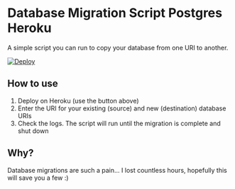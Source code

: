 # Database Migration Script Postgres Heroku
A simple script you can run to copy your database from one URI to another.

[![Deploy](https://www.herokucdn.com/deploy/button.svg)](https://heroku.com/deploy)

## How to use
1. Deploy on Heroku (use the button above)
2. Enter the URI for your existing (source) and new (destination) database URIs
3. Check the logs. The script will run until the migration is complete and shut down

## Why?
Database migrations are such a pain... I lost countless hours, hopefully this will save you a few :)

